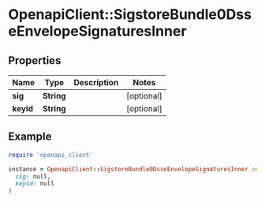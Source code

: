 # OpenapiClient::SigstoreBundle0DsseEnvelopeSignaturesInner

## Properties

| Name | Type | Description | Notes |
| ---- | ---- | ----------- | ----- |
| **sig** | **String** |  | [optional] |
| **keyid** | **String** |  | [optional] |

## Example

```ruby
require 'openapi_client'

instance = OpenapiClient::SigstoreBundle0DsseEnvelopeSignaturesInner.new(
  sig: null,
  keyid: null
)
```

